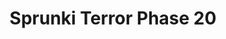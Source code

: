 ---
slug: sprunki-terror-phase-20
title: Sprunki Terror Phase 20
description: "Sprunki Terror Phase 20 is an exciting online game. Play for free directly in your browser!"
icon: /images/popular_mods/Sprunki Terror Phase 20.png
url: https://wowtbc.net/sprunkin/terror-phase20/index.html
previewImage: /images/popular_mods/Sprunki Terror Phase 20.png
type: popular mods

# SEO配置
seo:
  title: "Sprunki Terror Phase 20 - Play Free Online Game | Fun Browser Games"
  description: "Sprunki Terror Phase 20 - Play this fun online game for free in your browser. No download required!"
  ogImage: "/images/popular_mods/Sprunki Terror Phase 20.png"
  keywords: "sprunki-terror-phase-20, online game, browser game, free game, popular mods game, play online"

videoUrls:
  - https://www.youtube.com/embed/example1
  - https://www.youtube.com/embed/example2

whyPlay:
  title: "Why Play Sprunki Terror Phase 20?"
  items:
    - "Immersive Gameplay: Sprunki Terror Phase 20 offers an engaging and immersive gaming experience that will keep you entertained for hours"
    - "Challenging Levels: Test your skills with increasingly difficult challenges and obstacles"
    - "Beautiful Graphics: Enjoy stunning visuals and smooth animations that bring the game world to life"
    - "Regular Updates: New content and features are added regularly to keep the game fresh and exciting"
    - "Free to Play: Experience all the fun without spending a penny"
    - "Community Features: Connect with other players, share strategies, and compete for high scores"
    - "Cross-Platform: Play on any device with a web browser, no downloads required"

features:
  title: "Key Features of Sprunki Terror Phase 20"
  image: "/images/popular_mods/Sprunki Terror Phase 20.png"
  items:
    - "Intuitive Controls: Easy to learn controls make Sprunki Terror Phase 20 accessible for players of all skill levels"
    - "Multiple Game Modes: Enjoy various gameplay options that provide different challenges and experiences"
    - "Character Customization: Personalize your gaming experience with unique characters and items"
    - "Achievement System: Complete special tasks to earn rewards and recognition"
    - "Leaderboards: Compete with players worldwide and see who can achieve the highest scores"

characteristics:
  title: "Game Characteristics"
  image: "/images/popular_mods/Sprunki Terror Phase 20.png"
  items:
    - "Genre: Popular mods game with elements of strategy and skill"
    - "Difficulty: Suitable for both casual gamers and those seeking a challenge"
    - "Play Time: Quick sessions or extended gameplay, depending on your preference"
    - "Art Style: Vibrant and engaging visuals that enhance the gaming experience"
    - "Sound Design: Immersive audio that complements the gameplay perfectly"

info: "Sprunki Terror Phase 20 is an exciting online game that offers players a unique and engaging gaming experience. With its intuitive controls, stunning visuals, and challenging gameplay, Sprunki Terror Phase 20 provides hours of entertainment for players of all ages and skill levels. Whether you're looking for a quick gaming session during a break or an extended play session, Sprunki Terror Phase 20 delivers an immersive experience that will keep you coming back for more. The game features multiple levels of increasing difficulty, ensuring that players are constantly challenged as they progress. With regular updates adding new content and features, Sprunki Terror Phase 20 remains fresh and exciting, providing endless entertainment options for its growing community of players."

howToPlayIntro: "Welcome to Sprunki Terror Phase 20! This guide will walk you through the basics and help you master the game. Whether you're a beginner or looking to improve your skills, these tips and instructions will enhance your gaming experience."

howToPlaySteps:
  - title: "Getting Started"
    description: "Begin your Sprunki Terror Phase 20 adventure by familiarizing yourself with the controls. Use your keyboard or mouse to navigate through the game interface. The tutorial will guide you through the basic mechanics and help you understand the objectives."
  - title: "Understanding the Objectives"
    description: "In Sprunki Terror Phase 20, your main goal is to progress through levels by completing specific objectives. Each level presents unique challenges that require different strategies and approaches."
  - title: "Mastering the Controls"
    description: "Practice using the controls to improve your precision and reaction time. Sprunki Terror Phase 20 requires quick reflexes and strategic thinking to overcome obstacles and defeat opponents."
  - title: "Utilizing Power-ups"
    description: "Collect power-ups throughout the game to enhance your abilities and overcome difficult challenges. Each power-up offers unique advantages that can be crucial for success."
  - title: "Developing Strategies"
    description: "As you progress in Sprunki Terror Phase 20, develop effective strategies for different scenarios. Analyze patterns, anticipate challenges, and adapt your approach to maximize your performance."

faq:
  title: "Frequently Asked Questions about Sprunki Terror Phase 20"
  items:
    - question: "Is Sprunki Terror Phase 20 free to play?"
      answer: "Yes, Sprunki Terror Phase 20 is completely free to play directly in your web browser. No downloads or purchases are required to enjoy the full game experience."
    - question: "Can I play Sprunki Terror Phase 20 on mobile devices?"
      answer: "Yes, Sprunki Terror Phase 20 is optimized for both desktop and mobile play. You can enjoy the game on any device with a web browser and internet connection."
    - question: "Are there any in-game purchases?"
      answer: "While Sprunki Terror Phase 20 is free to play, there may be optional in-game purchases available for cosmetic items or additional features that don't affect core gameplay."
    - question: "How often is Sprunki Terror Phase 20 updated?"
      answer: "The developers regularly update Sprunki Terror Phase 20 with new content, features, and improvements based on player feedback and game performance."
    - question: "Can I play Sprunki Terror Phase 20 offline?"
      answer: "Currently, Sprunki Terror Phase 20 requires an internet connection to play as it's a browser-based online game."
    - question: "Is Sprunki Terror Phase 20 suitable for children?"
      answer: "Yes, Sprunki Terror Phase 20 is designed to be family-friendly and suitable for players of all ages."
    - question: "How do I report bugs or issues?"
      answer: "If you encounter any problems while playing Sprunki Terror Phase 20, you can report them through the game's support page or contact the developers directly through their website."
    - question: "Still Have Questions?"
      answer: "If you have additional questions about Sprunki Terror Phase 20 that aren't covered in this FAQ, please visit our support center or contact our customer service team for assistance."
---